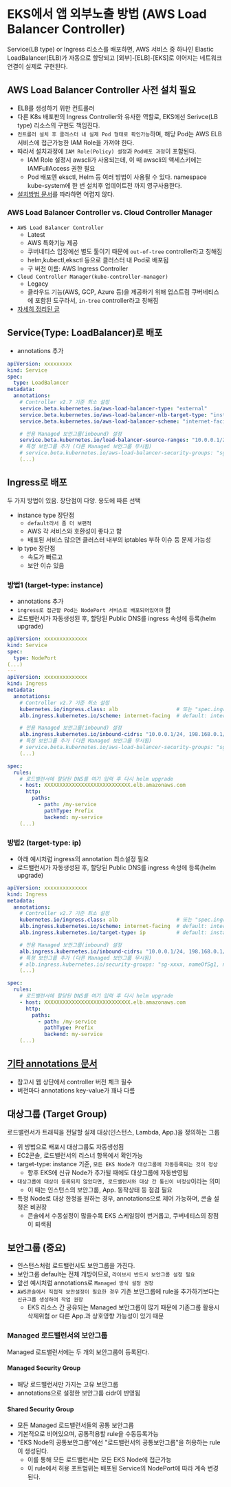 # EKS에서 앱 외부노출 방법 (AWS Load Balancer Controller)

Service(LB type) or Ingress 리소스를 배포하면, AWS 서비스 중 하나인 Elastic LoadBalancer(ELB)가 자동으로 할당되고 [외부]-[ELB]-[EKS]로 이어지는 네트워크 연결이 실제로 구현된다.

## AWS Load Balancer Controller 사전 설치 필요

- ELB를 생성하기 위한 컨트롤러
- 다른 K8s 배포판의 Ingress Controller와 유사한 역할로, EKS에선 Serivce(LB type) 리소스의 구현도 책임진다.
- `컨트롤러 설치 후 클러스터 내 실제 Pod 형태로 확인가능`하며, 해당 Pod는 AWS ELB 서비스에 접근가능한 IAM Role을 가져야 한다.
- 따라서 설치과정에 `IAM Role(Policy) 설정`과 `Pod배포 과정`이 포함된다.
  - IAM Role 설정시 awscli가 사용되는데, 이 때 awscli의 액세스키에는 IAMFullAccess 권한 필요
  - Pod 배포엔 eksctl, Helm 등 여러 방법이 사용될 수 있다. namespace kube-system에 한 번 설치후 업데이트전 까지 영구사용한다.
- [설치방법 문서](https://docs.aws.amazon.com/ko_kr/eks/latest/userguide/aws-load-balancer-controller.html)를 따라하면 어렵지 않다.

### AWS Load Balancer Controller vs. Cloud Controller Manager

- `AWS Load Balancer Controller`
  - Latest
  - AWS 특화기능 제공
  - 쿠버네티스 입장에선 별도 툴이기 때문에 `out-of-tree` controller라고 칭해짐
  - helm,kubectl,eksctl 등으로 클러스터 내 Pod로 배포됨
  - 구 버전 이름: AWS Ingress Controller
- `Cloud Controller Manager(kube-controller-manager)`
  - Legacy
  - 클라우드 기능(AWS, GCP, Azure 등)을 제공하기 위해 업스트림 쿠버네티스에 포함된 도구라서, `in-tree` controller라고 칭해짐
- [자세히 정리된 글](https://baptistout.net/posts/two-kubernetes-controllers-for-managing-aws-nlb/)

## Service(Type: LoadBalancer)로 배포

- annotations 추가

```yaml
apiVersion: xxxxxxxxx
kind: Service
spec:
  type: LoadBalancer
metadata:
  annotations:
    # Controller v2.7 기준 최소 설정
    service.beta.kubernetes.io/aws-load-balancer-type: "external"             # 버전마다 입력값 종종 다름
    service.beta.kubernetes.io/aws-load-balancer-nlb-target-type: "instance"  # default
    service.beta.kubernetes.io/aws-load-balancer-scheme: "internet-facing"    # default: internal(VPC)

    # 전용 Managed 보안그룹(inbound) 설정
    service.beta.kubernetes.io/load-balancer-source-ranges: "10.0.0.1/24, 198.168.0.1/24"
    # 특정 보안그룹 추가 (다른 Managed 보안그룹 무시됨)
    # service.beta.kubernetes.io/aws-load-balancer-security-groups: "sg-xxxxx"
    (...)
```

## Ingress로 배포

두 가지 방법이 있음. 장단점이 다양. 용도에 따른 선택

- instance type 장단점
  - `default라서 좀 더 보편적`
  - AWS 각 서비스와 호환성이 좋다고 함
  - 배포된 서비스 많으면 클러스터 내부의 iptables 부하 이슈 등 문제 가능성
- ip type 장단점
  - 속도가 빠르고
  - 보안 이슈 있음

### 방법1 (target-type: instance)

- annotations 추가
- `ingress로 접근할 Pod는 NodePort 서비스로 배포되어있어야` 함
- 로드밸런서가 자동생성된 후, 할당된 Public DNS를 ingress 속성에 등록(helm upgrade)

```yaml
apiVersion: xxxxxxxxxxxxxx
kind: Service
spec:
  type: NodePort
(...)
---
apiVersion: xxxxxxxxxxxxxx
kind: Ingress
metadata:
  annotations:
    # Controller v2.7 기준 최소 설정
    kubernetes.io/ingress.class: alb                   # 또는 "spec.ingressClassName: alb"
    alb.ingress.kubernetes.io/scheme: internet-facing  # default: internal

    # 전용 Managed 보안그룹(inbound) 설정
    alb.ingress.kubernetes.io/inbound-cidrs: "10.0.0.1/24, 198.168.0.1/24"
    # 특정 보안그룹 추가 (다른 Managed 보안그룹 무시됨)
    # service.beta.kubernetes.io/aws-load-balancer-security-groups: "sg-xxx,sg-xxx2"  
    (...)

spec:
  rules:
    # 로드밸런서에 할당된 DNS를 여기 입력 후 다시 helm upgrade
    - host: XXXXXXXXXXXXXXXXXXXXXXXXXXXX.elb.amazonaws.com
      http:
        paths:
          - path: /my-service
            pathType: Prefix
            backend: my-service
    (...)
```

### 방법2 (target-type: ip)

- 아래 예시처럼 ingress의 annotation 최소설정 필요
- 로드밸런서가 자동생성된 후, 할당된 Public DNS를 ingress 속성에 등록(helm upgrade)

```yaml
apiVersion: xxxxxxxxxxxxxx
kind: Ingress
metadata:
  annotations:
    # Controller v2.7 기준 최소 설정
    kubernetes.io/ingress.class: alb                   # 또는 "spec.ingressClassName: alb"
    alb.ingress.kubernetes.io/scheme: internet-facing  # default: internal
    alb.ingress.kubernetes.io/target-type: ip          # default: instance

    # 전용 Managed 보안그룹(inbound) 설정
    alb.ingress.kubernetes.io/inbound-cidrs: "10.0.0.1/24, 198.168.0.1/24" 
    # 특정 보안그룹 추가 (다른 Managed 보안그룹 무시됨)
    # alb.ingress.kubernetes.io/security-groups: "sg-xxxx, nameOfSg1, nameOfSg2"
    (...)

spec:
  rules:
    # 로드밸런서에 할당된 DNS를 여기 입력 후 다시 helm upgrade
    - host: XXXXXXXXXXXXXXXXXXXXXXXXXXXX.elb.amazonaws.com
      http:
        paths:
          - path: /my-service
            pathType: Prefix
            backend: my-service
    (...)
```

## [기타 annotations 문서](https://kubernetes-sigs.github.io/aws-load-balancer-controller/v2.7/guide/service/nlb/)

- 참고시 웹 상단에서 controller 버전 체크 필수
- 버전마다 annotations key-value가 꽤나 다름

## 대상그룹 (Target Group)

로드밸런서가 트래픽을 전달할 실제 대상(인스턴스, Lambda, App.)을 정의하는 그룹

- 위 방법으로 배포시 대상그룹도 자동생성됨
- EC2콘솔, 로드밸런서의 리스너 항목에서 확인가능
- target-type: instance 기준, `모든 EKS Node가 대상그룹에 자동등록되는 것이 정상`
  - 향후 EKS에 신규 Node가 추가될 때에도 대상그룹에 자동반영됨
- `대상그룹에 대상이 등록되지 않았다면, 로드밸런서와 대상 간 통신이 비정상`이라는 의미
  - 이 때는 인스턴스의 보안그룹, App. 동작상태 등 점검 필요
- 특정 Node로 대상 한정을 원하는 경우, annotations으로 제어 가능하며, 콘솔 설정은 비권장
  - 콘솔에서 수동설정이 많을수록 EKS 스케일링이 번거롭고, 쿠버네티스의 장점이 퇴색됨

## 보안그룹 (중요)

- 인스턴스처럼 로드밸런서도 보안그룹을 가진다.
- 보안그룹 default는 전체 개방이므로, `라이브시 반드시 보안그룹 설정 필요`
- 앞선 예시처럼 annotations로 `Managed 방식 설정 권장`
- `AWS콘솔에서 직접적 보안설정이 필요한 경우` 기존 보안그룹에 rule을 추가하기보다는 `신규그룹 생성하여 작업 권장`
  - EKS 리소스 간 공유되는 Managed 보안그룹이 많기 때문에 기존그룹 활용시 삭제위험 or 다른 App.과 상호영향 가능성이 있기 때문

### Managed 로드밸런서의 보안그룹

Managed 로드밸런서에는 두 개의 보안그룹이 등록된다.

#### Managed Security Group

- 해당 로드밸런서만 가지는 고유 보안그룹
- annotations으로 설정한 보안그룹 cidr이 반영됨

#### Shared Security Group

- 모든 Managed 로드밸런서들의 공통 보안그룹
- 기본적으로 비어있으며, 공통적용할 rule을 수동등록가능
- "EKS Node의 공통보안그룹"에선 "로드밸런서의 공통보안그룹"을 허용하는 rule이 생성된다.
  - 이를 통해 모든 로드밸런서는 모든 EKS Node에 접근가능
  - 이 rule에서 허용 포트범위는 배포된 Service의 NodePort에 따라 계속 변경된다.
  